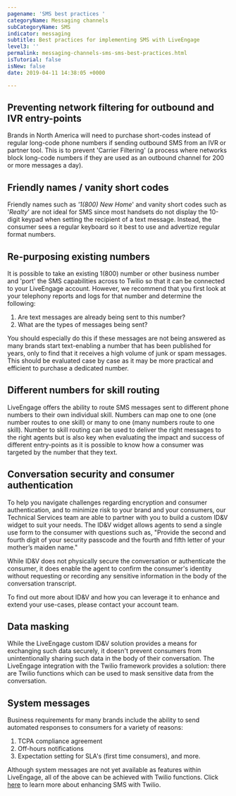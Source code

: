 ```yaml
---
pagename: 'SMS best practices '
categoryName: Messaging channels
subCategoryName: SMS
indicator: messaging
subtitle: Best practices for implementing SMS with LiveEngage
level3: ''
permalink: messaging-channels-sms-sms-best-practices.html
isTutorial: false
isNew: false
date: 2019-04-11 14:38:05 +0000

---
```

## Preventing network filtering for outbound and IVR entry-points

Brands in North America will need to purchase short-codes instead of regular long-code phone numbers if sending outbound SMS from an IVR or partner tool. This is to prevent 'Carrier Filtering' (a process where networks block long-code numbers if they are used as an outbound channel for 200 or more messages a day).

## Friendly names / vanity short codes

Friendly names such as _'1(800) New Home_' and vanity short codes such as '_Realty_' are not ideal for SMS since most handsets do not display the 10-digit keypad when setting the recipient of a text message. Instead, the consumer sees a regular keyboard so it best to use and advertize regular format numbers.

## Re-purposing existing numbers

It is possible to take an existing 1(800) number or other business number and 'port' the SMS capabilities across to Twilio so that it can be connected to your LiveEngage account. However, we recommend that you first look at your telephony reports and logs for that number and determine the following:

1. Are text messages are already being sent to this number?
2. What are the types of messages being sent?

You should especially do this if these messages are not being answered as many brands start text-enabling a number that has been published for years, only to find that it receives a high volume of junk or spam messages. This should be evaluated case by case as it may be more practical and efficient to purchase a dedicated number.

## Different numbers for skill routing

LiveEngage offers the ability to route SMS messages sent to different phone numbers to their own individual skill. Numbers can map one to one (one number routes to one skill) or many to one (many numbers route to one skill). Number to skill routing can be used to deliver the right messages to the right agents but is also key when evaluating the impact and success of different entry-points as it is possible to know how a consumer was targeted by the number that they text.

## Conversation security and consumer authentication

To help you navigate challenges regarding encryption and consumer authentication, and to minimize risk to your brand and your consumers, our Technical Services team are able to partner with you to build a custom ID&V widget to suit your needs. The ID&V widget allows agents to send a single use form to the consumer with questions such as, "Provide the second and fourth digit of your security passcode and the fourth and fifth letter of your mother’s maiden name."

While ID&V does not physically secure the conversation or authenticate the consumer, it does enable the agent to confirm the consumer's identity without requesting or recording any sensitive information in the body of the conversation transcript.

To find out more about ID&V and how you can leverage it to enhance and extend your use-cases, please contact your account team.

## 

## Data masking

While the LiveEngage custom ID&V solution provides a means for exchanging such data securely, it doesn't prevent consumers from unintentionally sharing such data in the body of their conversation. The LiveEngage integration with the Twilio framework provides a solution: there are Twilio functions which can be used to mask sensitive data from the conversation.

## System messages

Business requirements for many brands include the ability to send automated responses to consumers for a variety of reasons:

1. TCPA compliance agreement
2. Off-hours notifications
3. Expectation setting for SLA's (first time consumers), and more.

Although system messages are not yet available as features within LiveEngage, all of the above can be achieved with Twilio functions. Click [here](messaging-channels-sms-twilio-sms-connector-setup.html) to learn more about enhancing SMS with Twilio.